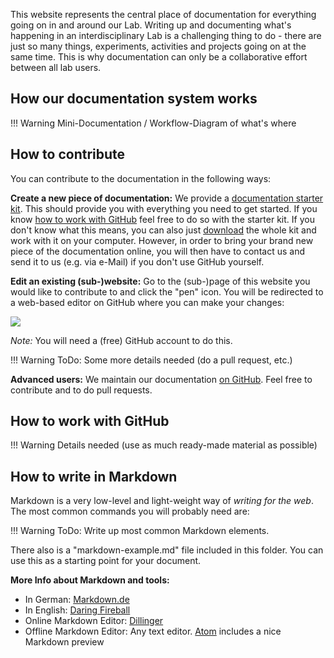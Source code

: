 This website represents the central place of documentation for everything going on in and around our Lab. Writing up and documenting what's happening in an interdisciplinary Lab is a challenging thing to do - there are just so many things, experiments, activities and projects going on at the same time. This is why documentation can only be a collaborative effort between all lab users. 


## How our documentation system works

!!! Warning
    Mini-Documentation / Workflow-Diagram of what's where


## How to contribute

You can contribute to the documentation in the following ways:

**Create a new piece of documentation:** We provide a [documentation starter kit](https://github.com/FabLabSiegen/documentation-starter-kit). This should provide you with everything you need to get started. If you know [how to work with GitHub](#how-to-work-with-github) feel free to do so with the starter kit. If you don't know what this means, you can also just [download](https://github.com/FabLabSiegen/documentation-starter-kit/archive/master.zip) the whole kit and work with it on your computer. However, in order to bring your brand new piece of the documentation online, you will then have to contact us and send it to us (e.g. via e-Mail) if you don't use GitHub yourself. 

**Edit an existing (sub-)website:** Go to the (sub-)page of this website you would like to contribute to and click the "pen" icon. You will be redirected to a web-based editor on GitHub where you can make your changes: 

![](/images/edit-on-gh.jpg)

*Note:* You will need a (free) GitHub account to do this. 

!!! Warning
    ToDo: Some more details needed (do a pull request, etc.)

**Advanced users:** We maintain our documentation [on GitHub](https://github.com/FabLabSiegen/fabdocs). Feel free to contribute and to do pull requests. 


## How to work with GitHub

!!! Warning
    Details needed (use as much ready-made material as possible)

## How to write in Markdown

Markdown is a very low-level and light-weight way of *writing for the web*. The most common commands you will probably need are:

!!! Warning
    ToDo: Write up most common Markdown elements. 


There also is a "markdown-example.md" file included in this folder. You can use this as a starting point for your document. 


**More Info about Markdown and tools:**

- In German: [Markdown.de](http://markdown.de/)
- In English: [Daring Fireball](https://daringfireball.net/projects/markdown/syntax)
- Online Markdown Editor: [Dillinger](http://dillinger.io/) 
- Offline Markdown Editor: Any text editor. [Atom](https://atom.io/) includes a nice Markdown preview
